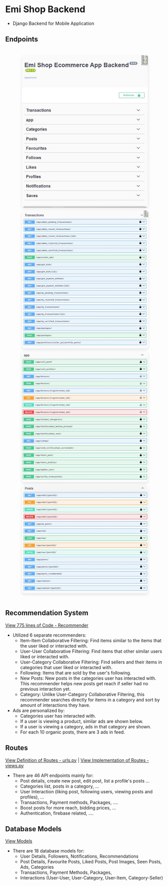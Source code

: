 # Emi Shop Backend
- Django Backend for Mobile Application
## Endpoints
<div style="display: flex;
    flex-wrap: wrap; 
    gap: 10px; 
    justify-content: center; 
    padding: 20px; ">
<img style="width: 100%;
    max-width: 400px;
    height: auto;
    border-radius: 8px;
    box-shadow: 0 4px 8px rgba(0, 0, 0, 0.1);
    object-fit: contain;" src="https://raw.githubusercontent.com/Natan-Asrat/ecommerce_app_demo/main/screenshots/all.JPG" alt="detail post screenshot" height="550"/>
<img style="width: 100%;
    max-width: 400px;
    height: auto;
    border-radius: 8px;
    box-shadow: 0 4px 8px rgba(0, 0, 0, 0.1);
    object-fit: contain;" src="https://raw.githubusercontent.com/Natan-Asrat/ecommerce_app_demo/main/screenshots/transactions.JPG" alt="detail post screenshot" height="550"/>
<img style="width: 100%;
    max-width: 400px;
    height: auto;
    border-radius: 8px;
    box-shadow: 0 4px 8px rgba(0, 0, 0, 0.1);
    object-fit: contain;" src="https://raw.githubusercontent.com/Natan-Asrat/ecommerce_app_demo/main/screenshots/app.JPG" alt="detail post screenshot" height="550"/>
<img style="width: 100%;
    max-width: 400px;
    height: auto;
    border-radius: 8px;
    box-shadow: 0 4px 8px rgba(0, 0, 0, 0.1);
    object-fit: contain;" src="https://raw.githubusercontent.com/Natan-Asrat/ecommerce_app_demo/main/screenshots/posts.JPG" alt="detail post screenshot" height="550"/>
</div>


## Recommendation System
<a href="https://github.com/Natan-Asrat/ecommerce_app_backend/blob/main/posts/queries.py#L169">View 775 lines of Code - Recommender</a>
- Utilized 6 separate recommenders:
  - Item-Item Collaborative Filtering: Find items similar to the items that the user liked or interacted with.
  - User-User Collaborative Filtering: Find items that other similar users liked or interacted with.
  - User-Category Collaborative Filtering: Find sellers and their items in categories that user liked or interacted with.
  - Following: Items that are sold by the user's following.
  - New Posts: New posts in the categories user has interacted with. This recommender helps new posts get reach if seller had no previous interaction yet.
  - Category: Unlike User-Category Collaborative Filtering, this recommender searches directly for items in a category and sort by amount of interactions they have.
- Ads are personalized by:
  - Categories user has interacted with.
  - If a user is viewing a product, similar ads are shown below.
  - If a user is viewing a category, ads in that category are shown.
  - For each 10 organic posts, there are 3 ads in feed.

## Routes
<a href="https://github.com/Natan-Asrat/ecommerce_app_backend/blob/main/posts/urls.py">View Definition of Routes - urls.py</a> | <a href="https://github.com/Natan-Asrat/ecommerce_app_backend/blob/main/posts/views.py">View Implementation of Routes - views.py</a>
- There are 46 API endpoints mainly for:
  - Post details, create new post, edit post, list a profile's posts ...
  - Categories list, posts in a category, ...
  - User Interaction (liking post, following users, viewing posts and profiles), ...
  - Transactions, Payment methods, Packages, ....
  - Boost posts for more reach, bidding prices, ...
  - Authentication, firebase related, ....

## Database Models
<a href="https://github.com/Natan-Asrat/ecommerce_app_backend/blob/main/posts/models.py">View Models</a>
- There are 18 database models for:
  - User Details, Followers, Notifications, Recommendations
  - Post Details, Favourite Posts, Liked Posts, Post Images, Seen Posts, Ads, Categories
  - Transactions, Payment Methods, Packages, 
  - Interactions (User-User, User-Category, User-Item, Category-Seller)
